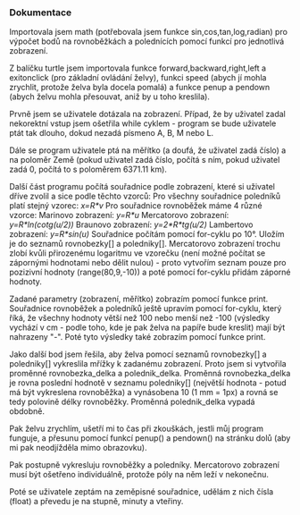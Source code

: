 ### Dokumentace

Importovala jsem math (potřebovala jsem funkce sin,cos,tan,log,radian) pro výpočet bodů na rovnoběžkách a polednících pomocí funkcí pro jednotlivá zobrazení.

Z balíčku turtle jsem importovala funkce forward,backward,right,left a exitonclick (pro základní ovládání želvy), funkci speed (abych jí mohla zrychlit, protože želva byla docela pomalá) a funkce penup a pendown (abych želvu mohla přesouvat, aniž by u toho kreslila).

Prvně jsem se uživatele dotázala na zobrazení. Případ, že by uživatel zadal nekorektní vstup jsem ošetřila while cyklem - program se bude uživatele ptát tak dlouho, dokud nezadá písmeno A, B, M nebo L.

Dále se program uživatele ptá na měřítko (a doufá, že uživatel zadá číslo) a na poloměr Země (pokud uživatel zadá číslo, počítá s ním, pokud uživatel zadá 0, počítá to s poloměrem 6371.11 km).

Další část programu počítá souřadnice podle zobrazení, které si uživatel dříve zvolil a sice podle těchto vzorců:
Pro všechny souřadnice poledníků platí stejný vzorec: *x=R\*v*
Pro souřadnice rovnoběžek máme 4 různé vzorce:
Marinovo zobrazení: *y=R\*u*
Mercatorovo zobrazení: *y=R\*ln(cotg(u/2))*
Braunovo zobrazení: *y=2\*R\*tg(u/2)*
Lambertovo zobrazení: *y=R\*sin(u)*
Souřadnice počítám pomocí for-cyklu po 10°. Uložím je do seznamů rovnobezky[] a poledniky[].
Mercatorovo zobrazení trochu zlobí kvůli přirozenému logaritmu ve vzorečku (není možné počítat se zápornými hodnotami nebo dělit nulou) - proto vytvořím seznam pouze pro pozizivní hodnoty (range(80,9,-10)) a poté pomocí for-cyklu přidám záporné hodnoty.

Zadané parametry (zobrazení, měřítko) zobrazím pomocí funkce print. Souřadnice rovnoběžek a poledníků ještě upravím pomocí for-cyklu, který říká, že všechny hodnoty větší než 100 nebo menší než -100 (výsledky vychází v cm - podle toho, kde je pak želva na papíře bude kreslit) mají být nahrazeny "-". Poté tyto výsledky také zobrazím pomocí funkce print.

Jako další bod jsem řešila, aby želva pomocí seznamů rovnobezky[] a poledniky[] vykreslila mřížky k zadanému zobrazení. Proto jsem si vytvořila proměnné rovnobezka_delka a polednik_delka. Proměnná rovnobezka_delka je rovna poslední hodnotě v seznamu poledniky[] (největší hodnota - potud má být vykreslena rovnoběžka) a vynásobena 10 (1 mm = 1px) a rovná se tedy polovině délky rovnoběžky. Proměnná polednik_delka vypadá obdobně.

Pak želvu zrychlím, ušetří mi to čas při zkouškách, jestli můj program funguje, a přesunu pomocí funkcí penup() a pendown() na stránku dolů (aby mi pak neodjížděla mimo obrazovku).

Pak postupně vykresluju rovnoběžky a poledníky. Mercatorovo zobrazení musí být ošetřeno individuálně, protože póly na něm leží v nekonečnu.

Poté se uživatele zeptám na zeměpisné souřadnice, udělám z nich čísla (float) a převedu je na stupně, minuty a vteřiny.
